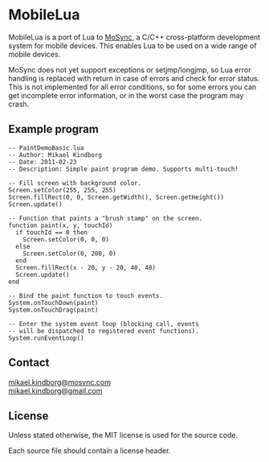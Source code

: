 MobileLua
=========

MobileLua is a port of Lua to [MoSync](http://mosync.com/), a C/C++ 
cross-platform development system for mobile devices. This enables Lua 
to be used on a wide range of mobile devices.

MoSync does not yet support exceptions or setjmp/longjmp, so Lua error handling 
is replaced with return in case of errors and check for error status. 
This is not implemented for all error conditions, so for some errors you can 
get incomplete error information, or in the worst case the program may crash.

Example program
---------------

    -- PaintDemoBasic.lua
    -- Author: Mikael Kindborg
    -- Date: 2011-02-23
    -- Description: Simple paint program demo. Supports multi-touch!
    
    -- Fill screen with background color.
    Screen.setColor(255, 255, 255)
    Screen.fillRect(0, 0, Screen.getWidth(), Screen.getHeight())
    Screen.update()
    
    -- Function that paints a "brush stamp" on the screen.
    function paint(x, y, touchId)
      if touchId == 0 then 
        Screen.setColor(0, 0, 0) 
      else
        Screen.setColor(0, 200, 0) 
      end
      Screen.fillRect(x - 20, y - 20, 40, 40)
      Screen.update()
    end
    
    -- Bind the paint function to touch events.
    System.onTouchDown(paint)
    System.onTouchDrag(paint)
    
    -- Enter the system event loop (blocking call, events
    -- will be dispatched to registered event functions).
    System.runEventLoop()


Contact
-------

mikael.kindborg@mosync.com  
mikael.kindborg@gmail.com

License
-------

Unless stated otherwise, the MIT license is used for the source code.

Each source file should contain a license header.
